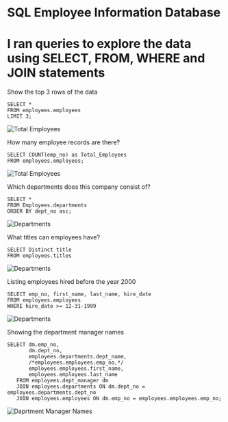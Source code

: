 # SQL Employee Information Database 

# I ran queries to explore the data using SELECT, FROM, WHERE and JOIN statements

Show the top 3 rows of the data

	SELECT *
	FROM employees.employees
	LIMIT 3;

![Total Employees](https://github.com/kbvss/SQL-Employyee-Information/blob/main/Top%203%20rows.PNG?raw=true)

How many employee records are there?

	SELECT COUNT(emp_no) as Total_Employees
	FROM employees.employees;

![Total Employees](https://github.com/kbvss/SQL-Employyee-Information/blob/main/Total%20Employees.PNG?raw=true)

Which departments does this company consist of?

	SELECT *
	FROM Employees.departments
	ORDER BY dept_no asc;

![Departments](https://github.com/kbvss/SQL-Employyee-Information/blob/main/Departments.PNG?raw=true)
	
What titles can employees have?

	SELECT Distinct title
	FROM employees.titles

![Departments](https://github.com/kbvss/SQL-Employyee-Information/blob/main/Job%20Titles.PNG?raw=true)

Listing employees hired before the year 2000

	SELECT emp_no, first_name, last_name, hire_date
	FROM employees.employees
	WHERE hire_date >= 12-31-1999


![Departments](https://github.com/kbvss/SQL-Employyee-Information/blob/main/Hired%20before%202000.PNG?raw=true)


Showing the department manager names

	SELECT dm.emp_no, 
		   dm.dept_no, 
	       employees.departments.dept_name, 
	       /*employees.employees.emp_no,*/
		   employees.employees.first_name,
	       employees.employees.last_name
	   FROM employees.dept_manager dm
	   JOIN employees.departments ON dm.dept_no = employees.departments.dept_no
	   JOIN employees.employees ON dm.emp_no = employees.employees.emp_no;

![Daprtment Manager Names](https://github.com/kbvss/SQL-Employyee-Information/blob/main/Join%201%20for%20manager.PNG?raw=true)


















